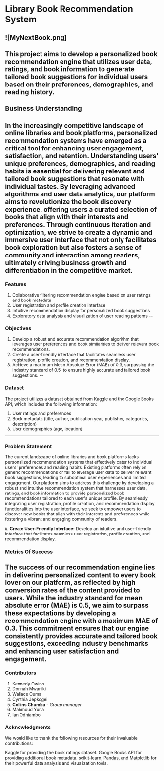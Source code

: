 # Library Book Recommendation System
![MyNextBook.png]
--
This project aims to develop a personalized book recommendation engine that utilizes user data, ratings, and book information to generate tailored book suggestions for individual users based on their preferences, demographics, and reading history.
--
## Business Understanding
In the increasingly competitive landscape of online libraries and book platforms, personalized recommendation systems have emerged as a critical tool for enhancing user engagement, satisfaction, and retention. Understanding users' unique preferences, demographics, and reading habits is essential for delivering relevant and tailored book suggestions that resonate with individual tastes. By leveraging advanced algorithms and user data analytics, our platform aims to revolutionize the book discovery experience, offering users a curated selection of books that align with their interests and preferences. Through continuous iteration and optimization, we strive to create a dynamic and immersive user interface that not only facilitates book exploration but also fosters a sense of community and interaction among readers, ultimately driving business growth and differentiation in the competitive market.
--

### Features

1. Collaborative filtering recommendation engine based on user ratings and book metadata
2. User registration and profile creation interface
3. Intuitive recommendation display for personalized book suggestions
4. Exploratory data analysis and visualization of user reading patterns
--

### Objectives

1. Develop a robust and accurate recommendation algorithm that leverages user preferences and book similarities to deliver relevant book recommendations.
2. Create a user-friendly interface that facilitates seamless user registration, profile creation, and recommendation display.
3. Achieve a maximum Mean Absolute Error (MAE) of 0.3, surpassing the industry standard of 0.5, to ensure highly accurate and tailored book suggestions.
--

### Dataset
The project utilizes a dataset obtained from Kaggle and the Google Books API, which includes the following information:

1. User ratings and preferences
2. Book metadata (title, author, publication year, publisher, categories, description)
3. User demographics (age, location)
---
### Problem Statement

The current landscape of online libraries and book platforms lacks personalized recommendation systems that effectively cater to individual users' preferences and reading habits. Existing platforms often rely on generic recommendations or fail to leverage user data to deliver relevant book suggestions, leading to suboptimal user experiences and limited engagement. Our platform aims to address this challenge by developing a robust and intuitive recommendation system that harnesses user data, ratings, and book information to provide personalized book recommendations tailored to each user's unique profile. By seamlessly integrating user registration, profile creation, and recommendation display functionalities into the user interface, we seek to empower users to discover new books that align with their interests and preferences while fostering a vibrant and engaging community of readers.


$ii.$ **Create User-Friendly Interface:** Develop an intuitive and user-friendly interface that facilitates seamless user registration, profile creation, and recommendation display. 

### Metrics Of Success

The success of our recommendation engine lies in delivering personalized content to every book lover on our platform, as reflected by high conversion rates of the content provided to users. While the industry standard for mean absolute error (MAE) is 0.5, we aim to surpass these expectations by developing a recommendation engine with a maximum MAE of 0.3. This commitment ensures that our engine consistently provides accurate and tailored book suggestions, exceeding industry benchmarks and enhancing user satisfaction and engagement.
--

### Contributors
1. Kennedy Owino
2. Donnah Mwaniki
3. Wallace Ouma
4. Cynthia Jepkogei
5. **Collins Chumba** - *Group manager*
6. Mahmoud Yuna
7. Ian Odhiambo

### Acknowledgments
We would like to thank the following resources for their invaluable contributions:

Kaggle for providing the book ratings dataset.
Google Books API for providing additional book metadata.
scikit-learn, Pandas, and Matplotlib for their powerful data analysis and visualization tools.


